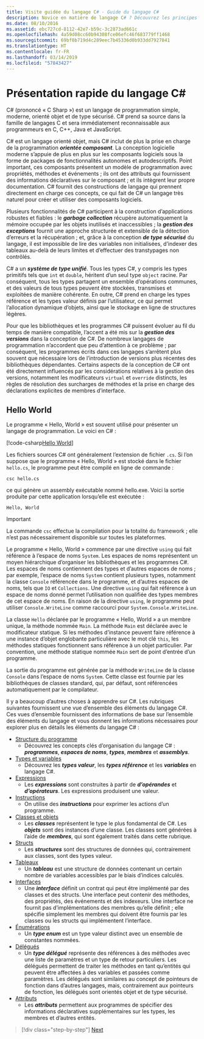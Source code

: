 ```yaml
---
title: Visite guidée du langage C# - Guide du langage C#
description: Novice en matière de langage C# ? Découvrez les principes de base du langage.
ms.date: 08/10/2016
ms.assetid: ebc727cd-8112-42e7-b59c-3c2873ad661c
ms.openlocfilehash: 4a59d08cc60b94308fce06efc46f683779ff1468
ms.sourcegitcommit: 69bf8b719d4c289eec7b45336d0b933dd7927841
ms.translationtype: HT
ms.contentlocale: fr-FR
ms.lasthandoff: 03/14/2019
ms.locfileid: "57843427"
---
```

# <a name="a-tour-of-the-c-language"></a>Présentation rapide du langage C#

C# (prononcé « C Sharp ») est un langage de programmation simple, moderne, orienté objet et de type sécurisé. C# prend sa source dans la famille de langages C et sera immédiatement reconnaissable aux programmeurs en C, C++, Java et JavaScript.

C# est un langage orienté objet, mais C# inclut de plus la prise en charge de la programmation ***orientée composant***. La conception logicielle moderne s’appuie de plus en plus sur les composants logiciels sous la forme de packages de fonctionnalités autonomes et autodescriptifs. Point important, ces composants présentent un modèle de programmation avec propriétés, méthodes et événements ; ils ont des attributs qui fournissent des informations déclaratives sur le composant ; et ils intègrent leur propre documentation. C# fournit des constructions de langage qui prennent directement en charge ces concepts, ce qui fait de C# un langage très naturel pour créer et utiliser des composants logiciels.

Plusieurs fonctionnalités de C# participent à la construction d’applications robustes et fiables : le ***garbage collection*** récupère automatiquement la mémoire occupée par les objets inutilisés et inaccessibles ; la ***gestion des exceptions*** fournit une approche structurée et extensible de la détection d’erreurs et la récupération ; et, grâce à la conception ***de type sécurisé*** du langage, il est impossible de lire des variables non initialisées, d’indexer des tableaux au-delà de leurs limites et d’effectuer des transtypages non contrôlés.

C# a un ***système de type unifié***. Tous les types C#, y compris les types primitifs tels que `int` et `double`, héritent d’un seul type `object` racine. Par conséquent, tous les types partagent un ensemble d’opérations communes, et des valeurs de tous types peuvent être stockées, transmises et exploitées de manière cohérente. En outre, C# prend en charge les types référence et les types valeur définis par l’utilisateur, ce qui permet l’allocation dynamique d’objets, ainsi que le stockage en ligne de structures légères.

Pour que les bibliothèques et les programmes C# puissent évoluer au fil du temps de manière compatible, l’accent a été mis sur la ***gestion des versions*** dans la conception de C#. De nombreux langages de programmation n’accordent que peu d’attention à ce problème ; par conséquent, les programmes écrits dans ces langages s’arrêtent plus souvent que nécessaire lors de l’introduction de versions plus récentes des bibliothèques dépendantes. Certains aspects de la conception de C# ont été directement influencés par les considérations relatives à la gestion des versions, notamment les modificateurs `virtual` et `override` distincts, les règles de résolution des surcharges de méthodes et la prise en charge des déclarations explicites de membres d’interface.

## <a name="hello-world"></a>Hello World

Le programme « Hello, World » est souvent utilisé pour présenter un langage de programmation. Le voici en C# :

[!code-csharp[Hello World](../../../samples/snippets/csharp/tour/hello/Program.cs#L1-L8)]

Les fichiers sources C# ont généralement l’extension de fichier `.cs`. Si l’on suppose que le programme « Hello, World » est stocké dans le fichier `hello.cs`, le programme peut être compilé en ligne de commande :

```console
csc hello.cs
```

ce qui génère un assembly exécutable nommé hello.exe. Voici la sortie produite par cette application lorsqu’elle est exécutée :

```console
Hello, World
```

> [!IMPORTANT]
> La commande `csc` effectue la compilation pour la totalité du framework ; elle n’est pas nécessairement disponible sur toutes les plateformes.


Le programme « Hello, World » commence par une directive `using` qui fait référence à l’espace de noms `System`. Les espaces de noms représentent un moyen hiérarchique d’organiser les bibliothèques et les programmes C#. Les espaces de noms contiennent des types et d’autres espaces de noms ; par exemple, l’espace de noms `System` contient plusieurs types, notamment la classe `Console` référencée dans le programme, et d’autres espaces de noms, tels que `IO` et `Collections`. Une directive `using` qui fait référence à un espace de noms donné permet l’utilisation non qualifiée des types membres de cet espace de noms. En raison de la directive `using`, le programme peut utiliser `Console.WriteLine` comme raccourci pour `System.Console.WriteLine`.

La classe `Hello` déclarée par le programme « Hello, World » a un membre unique, la méthode nommée `Main`. La méthode `Main` est déclarée avec le modificateur statique. Si les méthodes d’instance peuvent faire référence à une instance d’objet englobante particulière avec le mot clé `this`, les méthodes statiques fonctionnent sans référence à un objet particulier. Par convention, une méthode statique nommée `Main` sert de point d’entrée d’un programme.

La sortie du programme est générée par la méthode `WriteLine` de la classe `Console` dans l’espace de noms `System`. Cette classe est fournie par les bibliothèques de classes standard, qui, par défaut, sont référencées automatiquement par le compilateur.

Il y a beaucoup d’autres choses à apprendre sur C#.  Les rubriques suivantes fournissent une vue d’ensemble des éléments du langage C#. Ces vues d’ensemble fournissent des informations de base sur l’ensemble des éléments du langage et vous donnent les informations nécessaires pour explorer plus en détails les éléments du langage C# :

* [Structure du programme](program-structure.md)
    - Découvrez les concepts clés d’organisation du langage C# : ***programmes***, ***espaces de noms***, ***types***, ***membres*** et ***assemblys***.
* [Types et variables](types-and-variables.md)
    - Découvrez les ***types valeur***, les ***types référence*** et les ***variables*** en langage C#.
* [Expressions](expressions.md)
    - Les ***expressions*** sont construites à partir de ***d’opérandes*** et ***d’opérateurs***. Les expressions produisent une valeur.
* [Instructions](statements.md)
    - On utilise des ***instructions*** pour exprimer les actions d’un programme.
* [Classes et objets](classes-and-objects.md)
    - Les ***classes*** représentent le type le plus fondamental de C#. Les ***objets*** sont des instances d’une classe. Les classes sont générées à l’aide de ***membres***, qui sont également traités dans cette rubrique.
* [Structs](structs.md)
    - Les ***structures*** sont des structures de données qui, contrairement aux classes, sont des types valeur.
* [Tableaux](arrays.md)
    - Un ***tableau*** est une structure de données contenant un certain nombre de variables accessibles par le biais d’indices calculés.
* [Interfaces](interfaces.md)
    - Une ***interface*** définit un contrat qui peut être implémenté par des classes et des structs. Une interface peut contenir des méthodes, des propriétés, des événements et des indexeurs. Une interface ne fournit pas d’implémentations des membres qu’elle définit ; elle spécifie simplement les membres qui doivent être fournis par les classes ou les structs qui implémentent l’interface.
* [Énumérations](enums.md)
    - Un ***type enum*** est un type valeur distinct avec un ensemble de constantes nommées.
* [Délégués](delegates.md)
    - Un ***type délégué*** représente des références à des méthodes avec une liste de paramètres et un type de retour particuliers. Les délégués permettent de traiter les méthodes en tant qu’entités qui peuvent être affectées à des variables et passées comme paramètres. Les délégués sont similaires au concept de pointeurs de fonction dans d’autres langages, mais, contrairement aux pointeurs de fonction, les délégués sont orientés objet et de type sécurisé.
* [Attributs](attributes.md)
     * Les ***attributs*** permettent aux programmes de spécifier des informations déclaratives supplémentaires sur les types, les membres et d’autres entités.

> [!div class="step-by-step"]
> [Next](program-structure.md)
